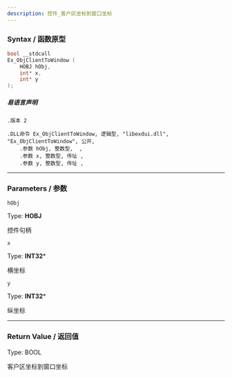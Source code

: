```yaml
---
description: 控件_客户区坐标到窗口坐标
---
```


### Syntax / 函数原型

```C++
bool __stdcall 
Ex_ObjClientToWindow (
    HOBJ hObj,
    int* x,
    int* y
);

```

##### 易语言声明

```Elang
.版本 2

.DLL命令 Ex_ObjClientToWindow, 逻辑型, "libexdui.dll", "Ex_ObjClientToWindow", 公开, 
    .参数 hObj, 整数型,  , 
    .参数 x, 整数型, 传址 , 
    .参数 y, 整数型, 传址 , 

```

---

### Parameters / 参数

`hObj`

Type: **HOBJ**

控件句柄

`x`

Type: **INT32***

横坐标

`y`

Type: **INT32***

纵坐标

---

### Return Value / 返回值

Type: BOOL

客户区坐标到窗口坐标
